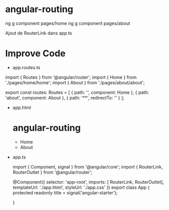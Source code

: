 
# angular-routing

  ng g component pages/home
  ng g component pages/about


  Ajout de RouterLink dans app.ts

# Improve Code

  - app.routes.ts

  import { Routes } from '@angular/router';
  import { Home } from './pages/home/home';
  import { About } from './pages/about/about';

  export const routes: Routes = [
    { path: '', component: Home },
    { path: 'about', component: About },
    { path: '**', redirectTo: '' }
  ];

  - app.html

    <h1>angular-routing</h1>

    <ul>
      <li><a routerLink="/">Home</a></li>
      <li><a routerLink="/about">About</a></li>
    </ul>

    <router-outlet></router-outlet>

  - app.ts

    import { Component, signal } from '@angular/core';
    import { RouterLink, RouterOutlet } from '@angular/router';

    @Component({
      selector: 'app-root',
      imports: [
        RouterLink,
        RouterOutlet],
      templateUrl: './app.html',
      styleUrl: './app.css'
    })
    export class App {
      protected readonly title = signal('angular-starter');

    }
        